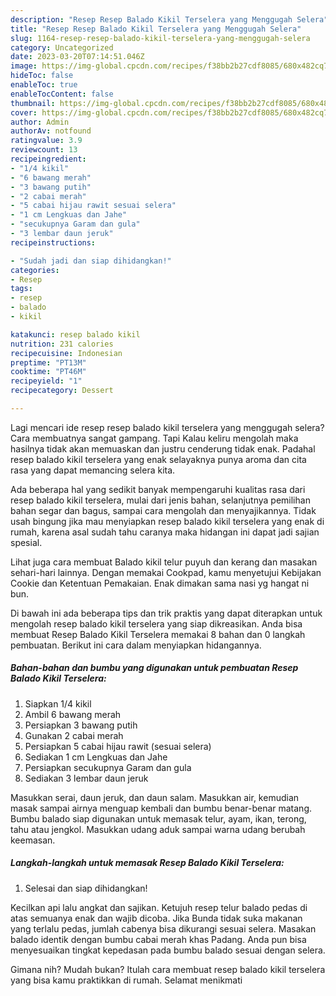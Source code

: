 ```yaml
---
description: "Resep Resep Balado Kikil Terselera yang Menggugah Selera"
title: "Resep Resep Balado Kikil Terselera yang Menggugah Selera"
slug: 1164-resep-resep-balado-kikil-terselera-yang-menggugah-selera
category: Uncategorized
date: 2023-03-20T07:14:51.046Z
image: https://img-global.cpcdn.com/recipes/f38bb2b27cdf8085/680x482cq70/resep-balado-kikil-terselera-foto-resep-utama.jpg
hideToc: false
enableToc: true
enableTocContent: false
thumbnail: https://img-global.cpcdn.com/recipes/f38bb2b27cdf8085/680x482cq70/resep-balado-kikil-terselera-foto-resep-utama.jpg
cover: https://img-global.cpcdn.com/recipes/f38bb2b27cdf8085/680x482cq70/resep-balado-kikil-terselera-foto-resep-utama.jpg
author: Admin
authorAv: notfound
ratingvalue: 3.9
reviewcount: 13
recipeingredient:
- "1/4 kikil"
- "6 bawang merah"
- "3 bawang putih"
- "2 cabai merah"
- "5 cabai hijau rawit sesuai selera"
- "1 cm Lengkuas dan Jahe"
- "secukupnya Garam dan gula"
- "3 lembar daun jeruk"
recipeinstructions:

- "Sudah jadi dan siap dihidangkan!"
categories:
- Resep
tags:
- resep
- balado
- kikil

katakunci: resep balado kikil 
nutrition: 231 calories
recipecuisine: Indonesian
preptime: "PT13M"
cooktime: "PT46M"
recipeyield: "1"
recipecategory: Dessert

---
```



Lagi mencari ide resep resep balado kikil terselera yang menggugah selera? Cara membuatnya sangat gampang. Tapi Kalau keliru mengolah maka hasilnya tidak akan memuaskan dan justru cenderung tidak enak. Padahal resep balado kikil terselera yang enak selayaknya punya aroma dan cita rasa yang dapat memancing selera kita.


Ada beberapa hal yang sedikit banyak mempengaruhi kualitas rasa dari resep balado kikil terselera, mulai dari jenis bahan, selanjutnya pemilihan bahan segar dan bagus, sampai cara mengolah dan menyajikannya. Tidak usah bingung jika mau menyiapkan resep balado kikil terselera yang enak di rumah, karena asal sudah tahu caranya maka hidangan ini dapat jadi sajian spesial.

Lihat juga cara membuat Balado kikil telur puyuh dan kerang dan masakan sehari-hari lainnya. Dengan memakai Cookpad, kamu menyetujui Kebijakan Cookie dan Ketentuan Pemakaian. Enak dimakan sama nasi yg hangat ni bun.


Di bawah ini ada beberapa tips dan trik praktis yang dapat diterapkan untuk mengolah resep balado kikil terselera yang siap dikreasikan. Anda bisa membuat Resep Balado Kikil Terselera memakai 8 bahan dan 0 langkah pembuatan. Berikut ini cara dalam menyiapkan hidangannya.

<!--inarticleads1-->

##### Bahan-bahan dan bumbu yang digunakan untuk pembuatan Resep Balado Kikil Terselera:

1. Siapkan 1/4 kikil
1. Ambil 6 bawang merah
1. Persiapkan 3 bawang putih
1. Gunakan 2 cabai merah
1. Persiapkan 5 cabai hijau rawit (sesuai selera)
1. Sediakan 1 cm Lengkuas dan Jahe
1. Persiapkan secukupnya Garam dan gula
1. Sediakan 3 lembar daun jeruk


Masukkan serai, daun jeruk, dan daun salam. Masukkan air, kemudian masak sampai airnya menguap kembali dan bumbu benar-benar matang. Bumbu balado siap digunakan untuk memasak telur, ayam, ikan, terong, tahu atau jengkol. Masukkan udang aduk sampai warna udang berubah keemasan. 

<!--inarticleads2-->

##### Langkah-langkah untuk memasak Resep Balado Kikil Terselera:


1. Selesai dan siap dihidangkan!

Kecilkan api lalu angkat dan sajikan. Ketujuh resep telur balado pedas di atas semuanya enak dan wajib dicoba. Jika Bunda tidak suka makanan yang terlalu pedas, jumlah cabenya bisa dikurangi sesuai selera. Masakan balado identik dengan bumbu cabai merah khas Padang. Anda pun bisa menyesuaikan tingkat kepedasan pada bumbu balado sesuai dengan selera. 

Gimana nih? Mudah bukan? Itulah cara membuat resep balado kikil terselera yang bisa kamu praktikkan di rumah. Selamat menikmati

